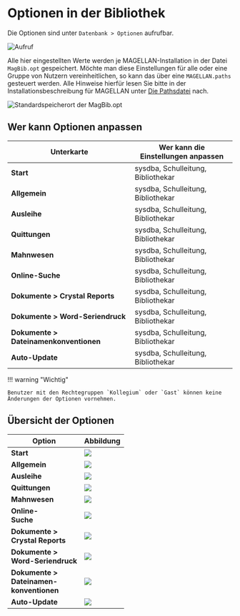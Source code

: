 # Optionen in der Bibliothek

Die Optionen sind unter `Datenbank > Optionen` aufrufbar.

![Aufruf](/assets/images/bibliothek/01.png)

Alle hier eingestellten Werte werden je MAGELLAN-Installation in der Datei `MagBib.opt` gespeichert. Möchte man diese Einstellungen für alle oder eine Gruppe von Nutzern vereinheitlichen, so kann das über eine `MAGELLAN.paths` gesteuert werden. Alle Hinweise hierfür lesen Sie bitte in der Installationsbeschreibung für MAGELLAN unter [Die Pathsdatei](https://doc.magellan.stueber.de/schulverwaltung/installation/die-pathsdatei/) nach.

![Standardspeicherort der MagBib.opt](/assets/images/bibliothek/00.png)

## Wer kann Optionen anpassen

Unterkarte | Wer kann die Einstellungen anpassen
--|--
**Start**| sysdba, Schulleitung, Bibliothekar
**Allgemein**| sysdba, Schulleitung, Bibliothekar
**Ausleihe**| sysdba, Schulleitung, Bibliothekar
**Quittungen**| sysdba, Schulleitung, Bibliothekar
**Mahnwesen**| sysdba, Schulleitung, Bibliothekar
**Online-Suche**| sysdba, Schulleitung, Bibliothekar
**Dokumente > Crystal Reports**| sysdba, Schulleitung, Bibliothekar
**Dokumente > Word-Seriendruck**| sysdba, Schulleitung, Bibliothekar
**Dokumente > Dateinamenkonventionen**| sysdba, Schulleitung, Bibliothekar
**Auto-Update**| sysdba, Schulleitung, Bibliothekar

!!! warning "Wichtig"

    Benutzer mit den Rechtegruppen `Kollegium` oder `Gast` können keine Änderungen der Optionen vornehmen.

## Übersicht der Optionen

Option| Abbildung
--|--
**Start**|<img src="/assets/images/bibliothek/02.png">
**Allgemein**|<img src="/assets/images/bibliothek/03.png">
**Ausleihe**|<img src="/assets/images/bibliothek/04.png">
**Quittungen**|<img src="/assets/images/bibliothek/05.png">
**Mahnwesen**|<img src="/assets/images/bibliothek/06.png">
**Online-<br/>Suche**|<img src="/assets/images/bibliothek/07.png">
**Dokumente ><br/>Crystal Reports**|<img src="/assets/images/bibliothek/08.png">
**Dokumente ><br/>Word-Seriendruck**|<img src="/assets/images/bibliothek/09.png">
**Dokumente ><br/>Dateinamen-<br/>konventionen**|<img src="/assets/images/bibliothek/10.png">
**Auto-Update**|<img src="/assets/images/bibliothek/11.png">
